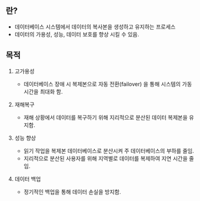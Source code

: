 ## 란? 
* 데이터베이스 시스템에서 데이터의 복사본을 생성하고 유지하는 프로세스
* 데이터의 가용성, 성능, 데이터 보호를 향상 시킬 수 있음.

## 목적
1. 고가용성
	* 데이터베이스 장애 시 복제본으로 자동 전환(failover) 을 통해 시스템의 가동 시간을 최대화 함.

2. 재해복구
	* 재해 상황에서 데이터를 복구하기 위해 지리적으로 분산된 데이터 복제본을 유지함.

3. 성능 향상
	* 읽기 작업을 복제본 데이터베이스로 분산시켜 주 데이터베이스의 부하를 줄임.
	* 지리적으로 분산된 사용자를 위해 지역별로 데이터를 복제하여 지연 시간을 줄임.

4. 데이터 백업
	* 정기적인 백업을 통해 데이터 손실을 방지함.